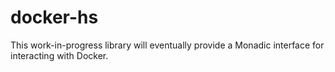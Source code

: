# docker-hs

This work-in-progress library will eventually provide a Monadic interface for interacting with Docker.
